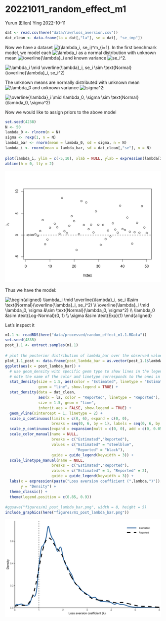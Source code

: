 20221011_random_effect_m1
================
Yurun (Ellen) Ying
2022-10-11

``` r
dat <- read.csv(here("data/raw/loss_aversion.csv"))
dat_clean <- data.frame(la = dat[,"la"], se = dat[, "se_imp"])
```

Now we have a dataset
![(\lambda_i, se_i)^m\_{i=1}](https://latex.codecogs.com/png.image?%5Cdpi%7B110%7D&space;%5Cbg_white&space;%28%5Clambda_i%2C%20se_i%29%5Em_%7Bi%3D1%7D "(\lambda_i, se_i)^m_{i=1}").
In the first benchmark model, we model each
![\lambda_i](https://latex.codecogs.com/png.image?%5Cdpi%7B110%7D&space;%5Cbg_white&space;%5Clambda_i "\lambda_i")
as a normal distribution with unknown mean
![\overline{\lambda}\_i](https://latex.codecogs.com/png.image?%5Cdpi%7B110%7D&space;%5Cbg_white&space;%5Coverline%7B%5Clambda%7D_i "\overline{\lambda}_i")
and known variance
![se_i^2](https://latex.codecogs.com/png.image?%5Cdpi%7B110%7D&space;%5Cbg_white&space;se_i%5E2 "se_i^2").

![\lambda_i \mid \overline{\lambda}\_i, se_i \sim \text{Normal}(\overline{\lambda}\_i, se_i^2)](https://latex.codecogs.com/png.image?%5Cdpi%7B110%7D&space;%5Cbg_white&space;%5Clambda_i%20%5Cmid%20%5Coverline%7B%5Clambda%7D_i%2C%20se_i%20%5Csim%20%5Ctext%7BNormal%7D%28%5Coverline%7B%5Clambda%7D_i%2C%20se_i%5E2%29 "\lambda_i \mid \overline{\lambda}_i, se_i \sim \text{Normal}(\overline{\lambda}_i, se_i^2)")

The unknown means are normally distributed with unknown mean
![\lambda_0](https://latex.codecogs.com/png.image?%5Cdpi%7B110%7D&space;%5Cbg_white&space;%5Clambda_0 "\lambda_0")
and unknown variance
![\sigma^2](https://latex.codecogs.com/png.image?%5Cdpi%7B110%7D&space;%5Cbg_white&space;%5Csigma%5E2 "\sigma^2"):

![\overline{\lambda}\_i \mid \lambda_0, \sigma \sim \text{Normal}(\lambda_0, \sigma^2)](https://latex.codecogs.com/png.image?%5Cdpi%7B110%7D&space;%5Cbg_white&space;%5Coverline%7B%5Clambda%7D_i%20%5Cmid%20%5Clambda_0%2C%20%5Csigma%20%5Csim%20%5Ctext%7BNormal%7D%28%5Clambda_0%2C%20%5Csigma%5E2%29 "\overline{\lambda}_i \mid \lambda_0, \sigma \sim \text{Normal}(\lambda_0, \sigma^2)")

Now we would like to assign priors to the above model

``` r
set.seed(4238)
N <- 50
lambda_0 <- rlnorm(n = N)
sigma <- rexp(1, n = N)
lambda_bar <- rnorm(mean = lambda_0, sd = sigma, n = N)
lambda_i <- rnorm(mean = lambda_bar, sd = dat_clean[,"se"], n = N)

plot(lambda_i, ylim = c(-5,10), xlab = NULL, ylab = expression(lambda[i]))
abline(h = 0, lty = 2)
```

![](20221011_random_effect_m1_files/figure-gfm/unnamed-chunk-2-1.png)<!-- -->

Thus we have the model:

![\begin{aligned}
\lambda_i \mid \overline{\lambda}\_i, se_i &\sim \text{Normal}(\overline{\lambda}\_i, se_i^2) \\\\
\overline{\lambda}\_i \mid \lambda_0, \sigma &\sim \text{Normal}(\lambda_0, \sigma^2) \\\\
\lambda_0 &\sim \text{Log-Normal}(0, 1) \\\\
\sigma &\sim \text{Exp}(1)
\end{aligned}](https://latex.codecogs.com/png.image?%5Cdpi%7B110%7D&space;%5Cbg_white&space;%5Cbegin%7Baligned%7D%0A%5Clambda_i%20%5Cmid%20%5Coverline%7B%5Clambda%7D_i%2C%20se_i%20%26%5Csim%20%5Ctext%7BNormal%7D%28%5Coverline%7B%5Clambda%7D_i%2C%20se_i%5E2%29%20%5C%5C%0A%5Coverline%7B%5Clambda%7D_i%20%5Cmid%20%5Clambda_0%2C%20%5Csigma%20%26%5Csim%20%5Ctext%7BNormal%7D%28%5Clambda_0%2C%20%5Csigma%5E2%29%20%5C%5C%0A%5Clambda_0%20%26%5Csim%20%5Ctext%7BLog-Normal%7D%280%2C%201%29%20%5C%5C%0A%5Csigma%20%26%5Csim%20%5Ctext%7BExp%7D%281%29%0A%5Cend%7Baligned%7D "\begin{aligned}
\lambda_i \mid \overline{\lambda}_i, se_i &\sim \text{Normal}(\overline{\lambda}_i, se_i^2) \\
\overline{\lambda}_i \mid \lambda_0, \sigma &\sim \text{Normal}(\lambda_0, \sigma^2) \\
\lambda_0 &\sim \text{Log-Normal}(0, 1) \\
\sigma &\sim \text{Exp}(1)
\end{aligned}")

Let’s inspect it

``` r
m1.1 <- readRDS(here("data/processed/random_effect_m1.1.RData"))
set.seed(4835)
post_1.1 <- extract.samples(m1.1)

# plot the posterior distribution of lambda_bar over the observed values of lambda
plot_1.1_post <- data.frame(post_lambda_bar = as.vector(post_1.1$lambda_bar)) %>% 
ggplot(aes(x = post_lambda_bar)) +
  # use geom_density with specific geom type to show lines in the legend
  # note the name of the color and linetype corresponds to the ones in the manual settings
  stat_density(size = 1.5, aes(color = "Estimated", linetype = "Estimated"),
               geom = "line", show.legend = TRUE) +
  stat_density(data = dat_clean, 
               aes(x = la, color = "Reported", linetype = "Reported"), 
               size = 1.5, geom = "line", 
               inherit.aes = FALSE, show.legend = TRUE) +
  geom_vline(xintercept = 1, linetype = 2) +
  scale_x_continuous(limits = c(0, 6), expand = c(0, 0),
                     breaks = seq(0, 6, by = 1), labels = seq(0, 6, by = 1)) +
  scale_y_continuous(expand = expansion(mult = c(0, 0), add = c(0, 0.05))) +
  scale_color_manual(name = NULL, 
                     breaks = c("Estimated","Reported"),  
                     values = c("Estimated" = "steelblue", 
                                "Reported" = "black"),
                     guide = guide_legend(keywidth = 3)) + 
  scale_linetype_manual(name = NULL, 
                     breaks = c("Estimated","Reported"),  
                     values = c("Estimated" = 1, "Reported" = 2),
                     guide = guide_legend(keywidth = 3)) +
  labs(x = expression(paste("Loss aversion coefficient (",lambda,")")),
       y = "Density") +
  theme_classic() +
  theme(legend.position = c(0.85, 0.9))

#ggsave("figures/m1_post_lambda_bar.png", width = 8, height = 5)
include_graphics(here("figures/m1_post_lambda_bar.png"))
```

![](../figures/m1_post_lambda_bar.png)<!-- -->
